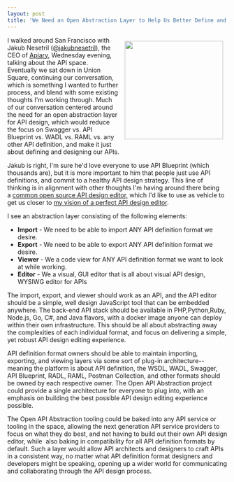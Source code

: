 ```yaml
---
layout: post
title: 'We Need an Open Abstraction Layer to Help Us Better Define and Design Our APIs'
---
```

<p><img style="padding: 10px;" src="https://s3.amazonaws.com/kinlane-productions/bw-icons/bw-abstraction.png" alt="" width="225" align="right" /></p>
<p>I walked around San Francisco with Jakub Nesetril (<a href="https://twitter.com/jakubnesetril">@jakubnesetril</a>), the CEO of <a href="https://apiary.io/">Apiary</a>, Wednesday evening, talking about the API space. Eventually we sat down in Union Square, continuing our conversation, which is something I wanted to further process, and blend with some existing thoughts I'm working through. Much of our conversation centered around the need for an open abstraction layer for API design, which would reduce the focus on Swagger vs. API Blueprint vs. WADL vs. RAML vs. any other API definition, and make it just about defining and designing our APIs.</p>
<p>Jakub is right, I'm sure he'd love everyone to use API Blueprint (which thousands are), but it is more important to him that people just use API definitions, and commit to a healthy API design strategy. This line of thinking is in alignment with other thoughts I'm having around there being a&nbsp;<a href="http://apievangelist.com/2015/08/13/a-common-open-source-api-design-editor-is-needed-for-api-service-providers/">common open source API design editor,</a>&nbsp;which I'd like to use as vehicle to get us closer to&nbsp;<a href="http://apievangelist.com/2014/06/25/if-i-could-design-my-perfect-api-design-editor/">my vision of a perfect API design editor</a>.</p>
<p>I see an abstraction layer consisting of the following elements:</p>
<ul>
<li><strong>Import</strong>&nbsp;- We need to be able to import ANY API definition format we desire.</li>
<li><strong>Export</strong>&nbsp;- We need to be able to export ANY API definition format we desire.</li>
<li><strong>Viewer</strong>&nbsp;-&nbsp;We a code view for ANY API definition format we want to look at while working.</li>
<li><strong>Editor</strong>&nbsp;-&nbsp;We a visual, GUI editor that is all about visual API design, WYSIWG editor for APIs</li>
</ul>
<p>The import, export, and viewer should work as an API, and the API editor should be a simple, well design JavaScript tool that can be embedded anywhere. The back-end API stack should be available in PHP,Python,Ruby, Node.js, Go, C#, and Java flavors, with a docker image anyone can deploy within their own infrastructure. This should be all about abstracting away the complexities of each individual format, and focus on delivering a simple, yet robust API design editing experience.</p>
<p>API definition format owners should be able to maintain importing, exporting, and viewing layers via some sort of plug-in architecture--meaning the platform is about API definition, the WSDL, WADL, Swagger, API Blueprint, RADL, RAML, Postman Collection, and other formats should be owned by each respective owner. The Open API Abstraction project could provide a single architecture for everyone to plug into, with an emphasis on building the best possible API design editing experience possible.</p>
<p>The Open API Abstraction tooling could be baked into any API service or tooling in the space, allowing the next generation API service providers to focus on what they do best, and not having to build out their own API design editor, while &nbsp;also baking in compatibility for all API definition formats by default. Such a layer would allow API architects and designers to craft APIs in a consistent way, no matter what API definition format designers and developers might be speaking, opening up a wider world for communicating and collaborating through the API design process.</p>